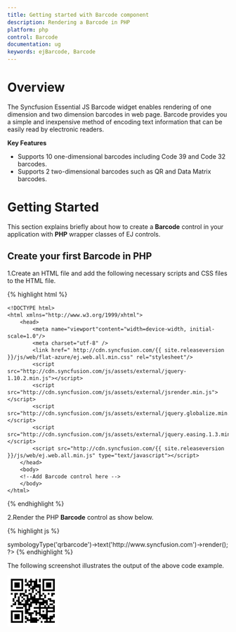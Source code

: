 ```yaml
---
title: Getting started with Barcode component	
description: Rendering a Barcode in PHP
platform: php
control: Barcode
documentation: ug
keywords: ejBarcode, Barcode
---
```


# Overview

The Syncfusion Essential JS Barcode widget enables rendering of one dimension and two dimension barcodes in web page. Barcode provides you a simple and inexpensive method of encoding text information that can be easily read by electronic readers.

**Key Features**

* Supports 10 one-dimensional barcodes including Code 39 and Code 32 barcodes.
* Supports 2 two-dimensional barcodes such as QR and Data Matrix barcodes.

# Getting Started

This section explains briefly about how to create a **Barcode** control in your application with **PHP** wrapper classes of EJ controls.

## Create your first Barcode in PHP

1.Create an HTML file and add the following necessary scripts and CSS files to the HTML file.

{% highlight html %}

    <!DOCTYPE html>
    <html xmlns="http://www.w3.org/1999/xhtml">
        <head>
            <meta name="viewport"content="width=device-width, initial-scale=1.0"/>
            <meta charset="utf-8" />
            <link href=" http://cdn.syncfusion.com/{{ site.releaseversion }}/js/web/flat-azure/ej.web.all.min.css" rel="stylesheet"/>
            <script src="http://cdn.syncfusion.com/js/assets/external/jquery-1.10.2.min.js"></script>
            <script src="http://cdn.syncfusion.com/js/assets/external/jsrender.min.js"></script>
            <script src="http://cdn.syncfusion.com/js/assets/external/jquery.globalize.min.js"></script>
            <script src="http://cdn.syncfusion.com/js/assets/external/jquery.easing.1.3.min.js"></script>
            <script src="http://cdn.syncfusion.com/{{ site.releaseversion }}/js/web/ej.web.all.min.js" type="text/javascript"></script>
        </head>
        <body>
        <!--Add Barcode control here -->
        </body>
    </html>

{% endhighlight %}

2.Render the PHP **Barcode** control as show below.

{% highlight js %}

<body>
    <?php
        $barcode = new EJ\Barcode("Barcode");
        echo $barcode->symbologyType('qrbarcode')->text('http://www.syncfusion.com')->render();
    ?>
</body>
{% endhighlight %}

The following screenshot illustrates the output of the above code example.

![PHP Barcode Getting Started Image](getting-started-images/default.png)
